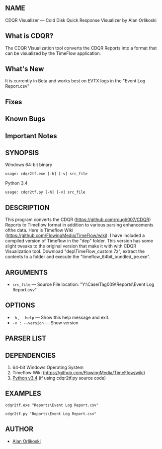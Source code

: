 ## NAME
CDQR Visualizer — Cold Disk Quick Response Visualizer by Alan Orlikoski

## What is CDQR?
The CDQR Visualization tool converts the CDQR Reports into a format that can be visualized by the TimeFlow application.

## What's New
It is currently in Beta and works best on EVTX logs in the "Event Log Report.csv"

## Fixes

## Known Bugs

## Important Notes

## SYNOPSIS
Windows 64-bit binary
```
usage: cdqr2tf.exe [-h] [-v] src_file
```
Python 3.4
```
usage: cdqr2tf.py [-h] [-v] src_file  
```

## DESCRIPTION
This program converts the CDQR (https://github.com/rough007/CDQR) Reports to Timeflow format in addition to various parsing enhancements ofthe data.  Here is Timeflow Wiki (https://github.com/FlowingMedia/TimeFlow/wiki).  I have included a compiled version of Timeflow in the "dep" folder.  This version has some slight tweaks to the original version that make it with with CDQR Visualization tool.  Download "dep\TimeFlow_custom.7z", extract the contents to a folder and execute the "timeflow_64bit_bundled_jre.exe".


## ARGUMENTS
* `src_file` — Source File location: "Y:\Case\Tag009\Reports\Event Log Report.csv"

## OPTIONS
* `-h` , `--help` — Show this help message and exit.
* `-v : --version` — Show version

## PARSER LIST

## DEPENDENCIES
1. 64-bit Windows Operating System 
2. Timeflow Wiki (https://github.com/FlowingMedia/TimeFlow/wiki)
3. [Python v3.4](https://www.python.org/downloads/release/python-340/) (if using cdqr2tf.py source code)

## EXAMPLES
```
cdqr2tf.exe "Reports\Event Log Report.csv"
```
```
cdqr2tf.py "Reports\Event Log Report.csv"
```

## AUTHOR
* [Alan Orlikoski](https://github.com/rough007)